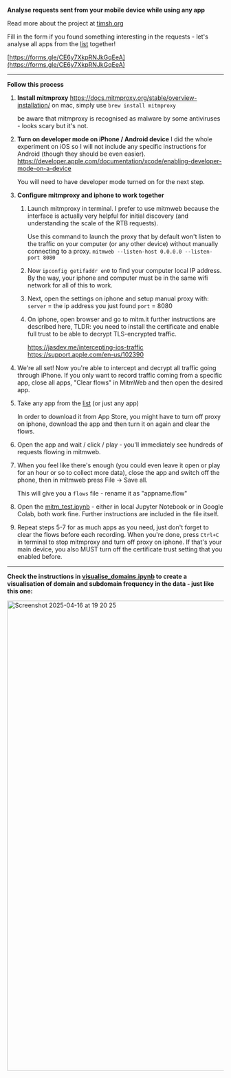 **Analyse requests sent from your mobile device while using any app**

Read more about the project at [timsh.org](https://timsh.org/everyone-knows-your-location-part-2-try-it-yourself)

Fill in the form if you found something interesting in the requests - let's analyse all apps from the [list](https://docs.google.com/spreadsheets/d/1fJbNT-kmfuWUlIpYr9sduvjZS1ggrmhydCzoDlqaMaA/) together!

[https://forms.gle/CE6y7XkpRNJkGqEeA](https://forms.gle/CE6y7XkpRNJkGqEeA)


---
**Follow this process**

1. **Install mitmproxy** 
   https://docs.mitmproxy.org/stable/overview-installation/
   on mac, simply use `brew install mitmproxy`
   
   be aware that mitmproxy is recognised as malware by some antiviruses - looks scary but it's not. 
   
2. **Turn on developer mode on iPhone / Android device**
   I did the whole experiment on iOS so I will not include any specific instructions for Android (though they should be even easier). 
   https://developer.apple.com/documentation/xcode/enabling-developer-mode-on-a-device

   You will need to have developer mode turned on for the next step. 
   
3. **Configure mitmproxy and iphone to work together**
	1. Launch mitmproxy in terminal. 
	   I prefer to use mitmweb because the interface is actually very helpful for initial discovery (and understanding the scale of the RTB requests).
	   
	   Use this command to launch the proxy that by default won't listen to the traffic on your computer (or any other device) without manually connecting to a proxy. 
	   `mitmweb --listen-host 0.0.0.0 --listen-port 8080`
	   
	2. Now `ipconfig getifaddr en0` to find your computer local IP address. 
	   By the way, your iphone and computer must be in the same wifi network for all of this to work. 
	   
	3. Next, open the settings on iphone and setup manual proxy with:
	   `server` = the ip address you just found
	   `port` = 8080
	   
	4. On iphone, open browser and go to mitm.it 
	   further instructions are described here, TLDR: you need to install the certificate and enable full trust to be able to decrypt TLS-encrypted traffic. 
	   
	   https://jasdev.me/intercepting-ios-traffic
	   https://support.apple.com/en-us/102390

4. We're all set! 
   Now you're able to intercept and decrypt all traffic going through iPhone. 
   If you only want to record traffic coming from a specific app, close all apps, "Clear flows" in MitmWeb and then open the desired app. 
   
5. Take any app from the [list](https://docs.google.com/spreadsheets/d/1fJbNT-kmfuWUlIpYr9sduvjZS1ggrmhydCzoDlqaMaA) (or just any app)
   
   In order to download it from App Store, you might have to turn off proxy on iphone, download the app and then turn it on again and clear the flows. 
   
6. Open the app and wait / click / play - you'll immediately see hundreds of requests flowing in mitmweb. 
   
7. When you feel like there's enough (you could even leave it open or play for an hour or so to collect more data), close the app and switch off the phone, then in mitmweb press File → Save all. 
   
   This will give you a `flows` file - rename it as "appname.flow"
   
8. Open the [mitm_test.ipynb](https://github.com/tim-sha256/analyse-ad-traffic/blob/main/mitm_test.ipynb) - either in local Jupyter Notebook or in Google Colab, both work fine. 
   Further instructions are included in the file itself. 
   
9. Repeat steps 5-7 for as much apps as you need, just don't forget to clear the flows before each recording. 
   When you're done, press `Ctrl+C` in terminal to stop mitmproxy and turn off proxy on iphone. 
   If that's your main device, you also MUST turn off the certificate trust setting that you enabled before.

---


**Check the instructions in [visualise_domains.ipynb](https://github.com/tim-sha256/analyse-ad-traffic/blob/main/visualise_domains.ipynb) to create a visualisation of domain and subdomain frequency in the data - just like this one:**

<img width="1091" alt="Screenshot 2025-04-16 at 19 20 25" src="https://github.com/user-attachments/assets/d6a259f2-1962-4532-899f-1a4f6b0062d1" />

